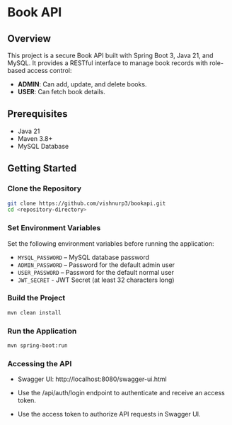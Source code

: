 # Book API

## Overview

This project is a secure Book API built with Spring Boot 3, Java 21, and MySQL. It provides a RESTful interface to
manage book records with role-based access control:

- **ADMIN**: Can add, update, and delete books.
- **USER**: Can fetch book details.

## Prerequisites

- Java 21
- Maven 3.8+
- MySQL Database

## Getting Started

### Clone the Repository

```bash
git clone https://github.com/vishnurp3/bookapi.git
cd <repository-directory>
```

### Set Environment Variables

Set the following environment variables before running the application:

- `MYSQL_PASSWORD` – MySQL database password
- `ADMIN_PASSWORD` – Password for the default admin user
- `USER_PASSWORD` – Password for the default normal user
- `JWT_SECRET` - JWT Secret (at least 32 characters long)

### Build the Project

```bash
mvn clean install
```

### Run the Application

```bash
mvn spring-boot:run
```

### Accessing the API

- Swagger UI: http://localhost:8080/swagger-ui.html

- Use the /api/auth/login endpoint to authenticate and receive an access token.
- Use the access token to authorize API requests in Swagger UI.
